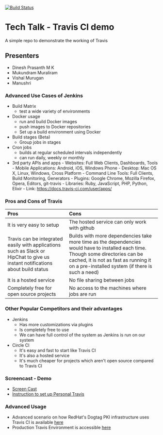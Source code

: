 [![Build Status](https://travis-ci.org/SilleBille/CSC519-TechTalkDemo.svg?branch=master)](https://travis-ci.org/SilleBille/CSC519-TechTalkDemo)

# Tech Talk - Travis CI demo

A simple repo to demonstrate the working of Travis

## Presenters
- Dinesh Prasanth M K
- Mukundram Muraliram
- Vishal Murugan
- Manushri

### Advanced Use Cases of Jenkins
- Build Matrix
    - test a wide variety of environments
- Docker usage
    - run and build Docker images
    - push images to Docker repositories
    - Set up a build environment using Docker
- Build stages (Beta)
    - Group jobs in stages
- Cron jobs
    - builds at regular scheduled intervals independently
    - can run daily, weekly or monthly 
- 3rd party APIs and apps
        - Websites: Full Web Clients, Dashboards, Tools
        - Mobile Applications: Android, iOS, Windows Phone
        - Desktop: Mac OS X, Linux, Windows, Cross Platform
        - Command Line Tools: Full Clients, Build Monitoring, Generators
        - Plugins: Google Chrome, Mozilla Firefox, Opera, Editors, git-travis 
        - Libraries: Ruby, JavaScript, PHP, Python, Elixir
        - Link: https://docs.travis-ci.com/user/apps/

### Pros and Cons of Travis
| **Pros** | **Cons** |
|:---------|:---------|
|It is very easy to setup| The hosted service can only work with github|
|Travis can be integrated easily with applications such as Slack or HipChat to give us instant notifications about build status|Builds with more dependencies take more time as the dependencies would have to installed each time. Though some directories can be cached, it is not as fast as running it on a pre-installed system (if there is such a need)|
|It is a hosted service|No file sharing between jobs|
|Completely free for open source projects|No access to the machines where jobs are run|

### Other Popular Competitors and their advantages
- Jenkins
    - Has more customizations via plugins
    - Is completely free to use
    - We can have full control of the system as Jenkins is run on our system
- Circle CI
    - It's easy and fast to start like Travis CI
    - It's also a hosted service
    - It's much cheaper for projects which aren't open source compared to Travis CI

### Screencast - Demo
- [Screen Cast](https://youtu.be/SGGI7g2pjrY)
- [Instruction to set up Personal Travis](http://pki.fedoraproject.org/wiki/Personal_Travis_CI_build)

### Advanced Usage
- Advanced scenario on how RedHat's Dogtag PKI infrastructure uses Travis CI is available [here](http://pki.fedoraproject.org/wiki/Travis_CI#Pictorial_Representation)
- Production Travis Environment is accessible [here](https://travis-ci.org/dogtagpki/pki)
